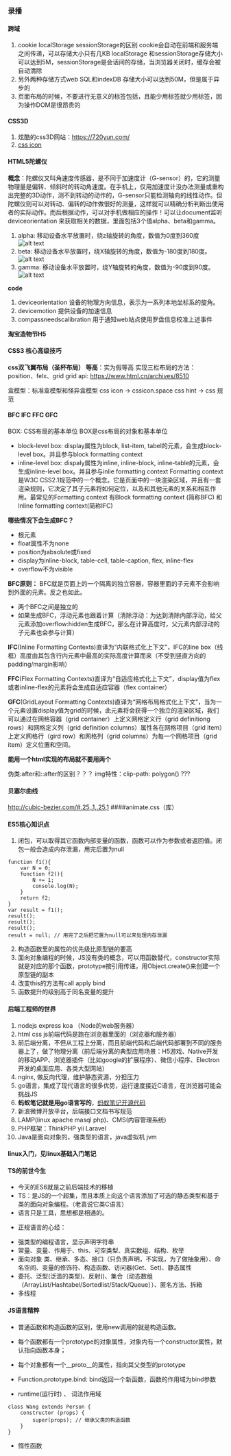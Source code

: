 ### 录播

#### 跨域
1. cookie localStorage sessionStorage的区别
cookie会自动在前端和服务端之间传递，可以存储大小只有几KB
localStorage 和sessionStorage存储大小可以达到5M，sessionStorage是会话间的存储，当浏览器关闭时，缓存会被自动清除
2. 另外两种存储方式web SQL和indexDB 存储大小可以达到50M，但是属于异步的
3. 页面布局的时候，不要进行无意义的标签包括，且能少用标签就少用标签，因为操作DOM是很昂贵的

#### CSS3D
1. 炫酷的css3D网站：https://720yun.com/
2. [css icon](https://cssicon.space "css icon")

#### HTML5陀螺仪
**概念**：陀螺仪又叫角速度传感器，是不同于加速度计（G-sensor）的，它的测量物理量是偏转、倾斜时的转动角速度。在手机上，仅用加速度计没办法测量或重构出完整的3D动作，测不到转动的动作的，G-sensor只能检测轴向的线性动作。但陀螺仪则可以对转动、偏转的动作做很好的测量，这样就可以精确分析判断出使用者的实际动作。而后根据动作，可以对手机做相应的操作！可以让document监听deviceorientation 来获取相关的数据，里面包括3个值alpha、beta和gamma。
1. alpha: 移动设备水平放置时，绕z轴旋转的角度，数值为0度到360度
![alt text](./imgs/alpha.jpg "Title")
2. beta: 移动设备水平放置时，绕X轴旋转的角度，数值为-180度到180度。
![alt text](./imgs/beta.jpg "Title")
3. gamma: 移动设备水平放置时，绕Y轴旋转的角度，数值为-90度到90度。
![alt text](./imgs/gamma.jpg "Title")

**code**
1. deviceorientation 
设备的物理方向信息，表示为一系列本地坐标系的旋角。
2. devicemotion
提供设备的加速信息
3. compassneedscalibration
用于通知web站点使用罗盘信息校准上述事件

**淘宝造物节H5**

#### CSS3 核心高级技巧
**css双飞翼布局（圣杯布局）**
**等高**：实为假等高
实现三栏布局的方法：position、felx、grid
grid api: https://www.html.cn/archives/8510

盒模型：标准盒模型和怪异盒模型
 css icon -> cssicon.space
 css hint -> css 规范

 #### BFC IFC FFC GFC
 BOX: CSS布局的基本单位
 BOX是css布局的对象和基本单位
 * block-level box: display属性为block, list-item, tabel的元素，会生成block-level box。并且参与block formatting context
 * inline-level box: dispaly属性为inline, inline-block, inline-table的元素，会生成inline-level box。并且参与inlie formatting context
 Formatting context是W3C CSS2.1规范中的一个概念。它是页面中的一块渲染区域，并且有一套渲染规则，它决定了其子元素将如何定位，以及和其他元素的关系和相互作用。最常见的Formatting context 有Block formatting context (简称BFC) 和 Inline formatting context(简称IFC)

 **哪些情况下会生成BFC？**
 * 根元素
 * float属性不为none
 * position为absolute或fixed
 * display为inline-block, table-cell, table-caption, flex, inline-flex
 * overflow不为visible
 
 **BFC原则：**
 BFC就是页面上的一个隔离的独立容器，容器里面的子元素不会影响到外面的元素。反之也如此。
 * 两个BFC之间是独立的
 * 如果生成BFC，浮动元素也跟着计算（清除浮动：为达到清除内部浮动，给父元素添加overflow:hidden生成BFC，那么在计算高度时，父元素内部浮动的子元素也会参与计算）

 **IFC**(Inline Formatting Contexts)直译为“内联格式化上下文”，IFC的line box（线框）高度由其包含行内元素中最高的实际高度计算而来（不受到竖直方向的padding/margin影响）
 
 **FFC**(Flex Formatting Contexts)直译为“自适应格式化上下文”，display值为flex或者inline-flex的元素将会生成自适应容器（flex container）
 
 **GFC**(GridLayout Formatting Contexts)直译为“网格布局格式化上下文”，当为一个元素设置display值为grid的时候，此元素将会获得一个独立的渲染区域，我们可以通过在网格容器（grid container）上定义网格定义行（grid definitiong rows）和网格定义列（grid definition columns）属性各在网格项目（grid item）上定义网格行（gird row）和网格列（grid columns）为每一个网格项目（grid item）定义位置和空间。
 
 **能用一个html实现的布局就不要用两个**
 
 伪类:after和::after的区别？？？
 img特性：clip-path: polygon() ???

 #### 贝塞尔曲线
 http://cubic-bezier.com/#.25,.1,.25,1
 ####animate.css（库）

#### ES5核心知识点
1. 闭包，可以取得其它函数内部变量的函数，函数可以作为参数或者返回值。闭包一般会造成内存泄漏，用完后置为null
```
function f1(){
    var N = 0;
    function f2(){
        N += 1;
        console.log(N);
    }
    return f2;
}
var result = f1();
result();
result();
result();
result = null; // 用完了之后把它置为null可以来处理内存泄漏
```
2. 构造函数里的属性的优先级比原型链的要高
3. 面向对象编程的时候，JS没有类的概念，可以用函数替代，constructor实际就是对应的那个函数，prototype按引用传递，用Object.create()来创建一个原型链的副本
4. 改变this的方法有call apply bind
5. 函数提升的级别高于同名变量的提升

#### 后端工程师的世界
1. nodejs express koa （Node的web服务器）
2. html css js前端代码是跑在浏览器里面的（浏览器和服务器）
3. 前后端分离，不但从工程上分离，而且前端代码和后端代码部署到不同的服务器上了，做了物理分离（前后端分离的典型应用场景：H5游戏、Native开发的移动APP、浏览器插件（比如google的扩展程序）、微信小程序、Electron开发的桌面应用、各类大型网站）
4. nginx, 做反向代理，维护静态资源，分担压力
5. go语言，集成了现代语言的很多优势，运行速度接近C语言，在浏览器可能会挑战JS
6. **蚂蚁笔记就是用go语言写的**，[蚂蚁笔记开源代码](https://github.com/leanote/leanote "蚂蚁笔记开源代码")
7. 新浪微博开放平台，后端接口文档书写规范
8. LAMP(linux apache masql php)、CMS(内容管理系统)
9. PHP框架：ThinkPHP yii Laravel
10. Java是面向对象的，强类型的语言，java虚拟机 jvm


#### linux入门，见linux基础入门笔记

#### TS的前世今生
- 今天的ES6就是之前后端技术的移植
- TS：是JS的一个超集，而且本质上向这个语言添加了可选的静态类型和基于类的面向对象编程。（老袁说它类C语言）
- 语言只是工具，思想都是相通的。
* 正规语言的心经：
- 强类型的编程语言，显示声明字符串
- 常量、变量、作用于、this、可空类型、真实数组、结构、枚举
- 面向对象 类、继承、多态、接口（只负责声明，不实现，为了做抽象用）、命名空间、变量的修饰符、构造函数、访问器(Get、Set)、静态属性
- 委托、泛型(泛滥的类型)、反射()、集合（动态数组（ArrayList/Hashtabel/Sortedlist/Stack/Queue））、匿名方法、拆箱
- 多线程

#### JS语言精粹
* 普通函数和构造函数的区别，使用new调用的就是构造函数。
* 每个函数都有一个prototype的对象属性，对象内有一个constructor属性，默认指向函数本身；
* 每个对象都有一个__proto__的属性，指向其父类型的prototype

* Function.prototype.bind: bind返回一个新函数，函数的作用域为bind参数
* runtime(运行时) 、 词法作用域

```
class Wang extends Person {
    constructor (props) {
        super(props); // 继承父类的构造函数
    }
}
```
* 惰性函数